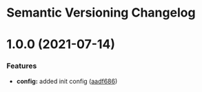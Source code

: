 # Semantic Versioning Changelog

# 1.0.0 (2021-07-14)


### Features

* **config:** added init config ([aadf686](https://github.com/ankurshaswat/test/commit/aadf6864747ad9ea42607a24182d4eb6718f7546))
